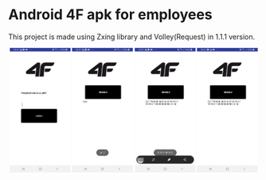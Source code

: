 # Android 4F apk for employees
This project is made using Zxing library and Volley(Request) in 1.1.1 version.

<p align="center">
  <img src="https://github.com/MarshallPatryk/android4Fapk/blob/master/Screenshot_20200122-205721_4F%20Marshall.jpg" height="250" title="hover text">
  <img src="https://github.com/MarshallPatryk/android4Fapk/blob/master/Screenshot_20200122-205739_4F%20Marshall.jpg" height="250" title="hover text">
  <img src="https://github.com/MarshallPatryk/android4Fapk/blob/master/Screenshot_20200122-205750_4F%20Marshall.jpg" height="250" title="hover text">
  <img src="https://github.com/MarshallPatryk/android4Fapk/blob/master/Screenshot_20200122-205712_4F%20Marshall.jpg" height="250" title="hover text">
</p>



